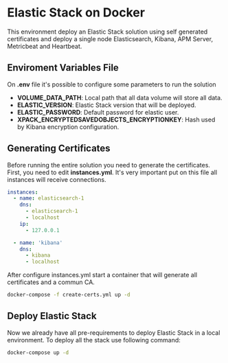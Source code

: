 # Elastic Stack on Docker
This environment deploy an Elastic Stack solution using self generated certificates and deploy a single node Elasticsearch, Kibana, APM Server, Metricbeat and Heartbeat.

## Enviroment Variables File
On **.env** file it's possible to configure some parameters to run the solution
- **VOLUME_DATA_PATH**: Local path that all data volume will store all data.
- **ELASTIC_VERSION**: Elastic Stack version that will be deployed.
- **ELASTIC_PASSWORD**: Default password for elastic user.
- **XPACK_ENCRYPTEDSAVEDOBJECTS_ENCRYPTIONKEY**: Hash used by Kibana encryption configuration.

## Generating Certificates
Before running the entire solution you need to generate the certificates. First, you need to edit **instances.yml**. It's very important put on this file all instances will receive connections.

```yaml
instances:
  - name: elasticsearch-1
    dns:
      - elasticsearch-1
      - localhost
    ip:
      - 127.0.0.1

  - name: 'kibana'
    dns: 
      - kibana
      - localhost

```

After configure instances.yml start a container that will generate all certificates and a commun CA.

```bash
docker-compose -f create-certs.yml up -d
```

## Deploy Elastic Stack
Now we already have all pre-requirements to deploy Elastic Stack in a local environment. To deploy all the stack use following command:

```bash
docker-compose up -d
```